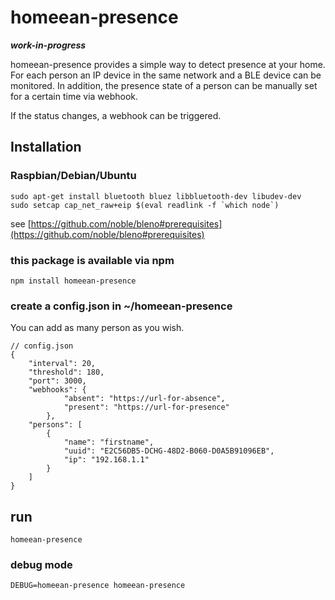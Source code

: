 # homeean-presence

***work-in-progress***

homeean-presence provides a simple way to detect presence at your home. For each person an IP device in the same network and a BLE device can be monitored. In addition, the presence state of a person can be manually set for a certain time via webhook.

If the status changes, a webhook can be triggered.

## Installation

### Raspbian/Debian/Ubuntu

```
sudo apt-get install bluetooth bluez libbluetooth-dev libudev-dev
sudo setcap cap_net_raw+eip $(eval readlink -f `which node`)
```
see [https://github.com/noble/bleno#prerequisites](https://github.com/noble/bleno#prerequisites)

### this package is available via npm
```
npm install homeean-presence
```

### create a config.json in ~/homeean-presence
You can add as many person as you wish.
```
// config.json
{
    "interval": 20,
    "threshold": 180,
    "port": 3000,
    "webhooks": {
            "absent": "https://url-for-absence",
            "present": "https://url-for-presence"
        },
    "persons": [
        {
            "name": "firstname",
            "uuid": "E2C56DB5-DCHG-48D2-B060-D0A5B91096EB",
            "ip": "192.168.1.1"
        }
    ]
}
```

## run
```
homeean-presence
```

### debug mode
```
DEBUG=homeean-presence homeean-presence
```
